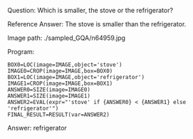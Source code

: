 Question: Which is smaller, the stove or the refrigerator?

Reference Answer: The stove is smaller than the refrigerator.

Image path: ./sampled_GQA/n64959.jpg

Program:

```
BOX0=LOC(image=IMAGE,object='stove')
IMAGE0=CROP(image=IMAGE,box=BOX0)
BOX1=LOC(image=IMAGE,object='refrigerator')
IMAGE1=CROP(image=IMAGE,box=BOX1)
ANSWER0=SIZE(image=IMAGE0)
ANSWER1=SIZE(image=IMAGE1)
ANSWER2=EVAL(expr="'stove' if {ANSWER0} < {ANSWER1} else 'refrigerator'")
FINAL_RESULT=RESULT(var=ANSWER2)
```
Answer: refrigerator

